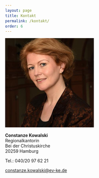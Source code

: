 ```yaml
---
layout: page
title: Kontakt
permalink: /kontakt/
order: 6
---
```


![Constanze Kowalski](/assets/image/Constanze_Kowalski_kontakt.png)

**Constanze Kowalski**  
Regionalkantorin  
Bei der Christuskirche  
20259 Hamburg  

Tel.: 040/20 97 62 21

constanze.kowalski@ev-ke.de
